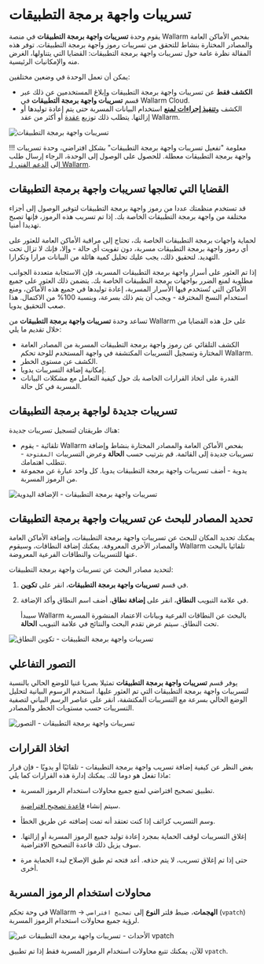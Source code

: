 # تسريبات واجهة برمجة التطبيقات

يقوم وحدة **تسريبات واجهة برمجة التطبيقات** في منصة Wallarm بفحص الأماكن العامة والمصادر المختارة بنشاط للتحقق من تسريبات رموز واجهة برمجة التطبيقات. توفر هذه المقالة نظرة عامة حول تسريبات واجهة برمجة التطبيقات: القضايا التي يتناولها، الغرض منه والإمكانيات الرئيسية.

يمكن أن تعمل الوحدة في وضعين مختلفين:

* **الكشف فقط** عن تسريبات واجهة برمجة التطبيقات وإبلاغ المستخدمين عن ذلك عبر قسم **تسريبات واجهة برمجة التطبيقات** في Wallarm Cloud.
* الكشف و[**تنفيذ إجراءات لمنع**](#making-decisions) استخدام البيانات المسربة حتى يتم إعادة توليدها أو إزالتها. يتطلب ذلك توزيع [عقدة](../user-guides/nodes/nodes.md) أو أكثر من عقد Wallarm.

![تسريبات واجهة برمجة التطبيقات](../images/api-attack-surface/api-leaks.png)

!!! معلومة "تفعيل تسريبات واجهة برمجة التطبيقات"
    بشكل افتراضي، وحدة تسريبات واجهة برمجة التطبيقات معطلة. للحصول على الوصول إلى الوحدة، الرجاء إرسال طلب إلى [الدعم الفني لـ Wallarm](mailto:support@wallarm.com).

## القضايا التي تعالجها تسريبات واجهة برمجة التطبيقات

قد تستخدم منظمتك عددا من رموز واجهة برمجة التطبيقات لتوفير الوصول إلى أجزاء مختلفة من واجهة برمجة التطبيقات الخاصة بك. إذا تم تسريب هذه الرموز، فإنها تصبح تهديدا أمنيا.

لحماية واجهات برمجة التطبيقات الخاصة بك، تحتاج إلى مراقبة الأماكن العامة للعثور على أي رموز واجهة برمجة التطبيقات مسربة، دون تفويت أي حالة - وإلا، فإنك لا تزال تحت التهديد. لتحقيق ذلك، يجب عليك تحليل كمية هائلة من البيانات مرارا وتكرارا.

إذا تم العثور على أسرار واجهة برمجة التطبيقات المسربة، فإن الاستجابة متعددة الجوانب مطلوبة لمنع الضرر بواجهات برمجة التطبيقات الخاصة بك. يتضمن ذلك العثور على جميع الأماكن التي تُستخدم فيها الأسرار المسربة، إعادة توليدها في جميع هذه الأماكن، ومنع استخدام النسخ المخترقة - ويجب أن يتم ذلك بسرعة، وبنسبة 100% من الاكتمال. هذا صعب التحقيق يدويا.

تساعد وحدة **تسريبات واجهة برمجة التطبيقات** من Wallarm على حل هذه القضايا من خلال تقديم ما يلي:

* الكشف التلقائي عن رموز واجهة برمجة التطبيقات المسربة من المصادر العامة المختارة وتسجيل التسريبات المكتشفة في واجهة المستخدم للوحة تحكم Wallarm.
* الكشف عن مستوى الخطر.
* إمكانية إضافة التسريبات يدويا.
* القدرة على اتخاذ القرارات الخاصة بك حول كيفية التعامل مع مشكلات البيانات المسربة في كل حالة.

## تسريبات جديدة لواجهة برمجة التطبيقات

هناك طريقتان لتسجيل تسريبات جديدة:

* تلقائية - يقوم Wallarm بفحص الأماكن العامة والمصادر المختارة بنشاط وإضافة تسريبات جديدة إلى القائمة. قم بترتيب حسب **الحالة** وعرض التسريبات `المفتوحة` - تتطلب اهتمامك.
* يدوية - أضف تسريبات واجهة برمجة التطبيقات يدويا. كل واحد عبارة عن مجموعة من الرموز المسربة.

![تسريبات واجهة برمجة التطبيقات - الإضافة اليدوية](../images/api-attack-surface/api-leaks-add-manually.png)

## تحديد المصادر للبحث عن تسريبات واجهة برمجة التطبيقات

يمكنك تحديد المكان للبحث عن تسريبات واجهة برمجة التطبيقات، وإضافة الأماكن العامة والمصادر الأخرى المعروفة. يمكنك إضافة النطاقات، وسيقوم Wallarm تلقائيا بالبحث عنها للتسريبات والنطاقات الفرعية المعروضة.

لتحديد مصادر البحث عن تسريبات واجهة برمجة التطبيقات:

1. في قسم **تسريبات واجهة برمجة التطبيقات**، انقر على **تكوين**.
1. في علامة التبويب **النطاق**، انقر على **إضافة نطاق**، أضف اسم النطاق وأكد الإضافة.

    سيبدأ Wallarm بالبحث عن النطاقات الفرعية وبيانات الاعتماد المنشورة المسربة تحت النطاق. سيتم عرض تقدم البحث والنتائج في علامة التبويب **الحالة**.

![تسريبات واجهة برمجة التطبيقات - تكوين النطاق](../images/api-attack-surface/api-leaks-configure-scope.png)

## التصور التفاعلي

يوفر قسم **تسريبات واجهة برمجة التطبيقات** تمثيلا بصريا غنيا للوضع الحالي بالنسبة لتسريبات واجهة برمجة التطبيقات التي تم العثور عليها. استخدم الرسوم البيانية لتحليل الوضع الحالي بسرعة مع التسريبات المكتشفة، انقر على عناصر الرسم البياني لتصفية التسريبات حسب مستويات الخطر والمصادر.

![تسريبات واجهة برمجة التطبيقات - التصور](../images/api-attack-surface/api-leaks-visual.png)

## اتخاذ القرارات

بغض النظر عن كيفية إضافة تسريب واجهة برمجة التطبيقات - تلقائيًا أو يدويًا - فإن قرار ماذا تفعل هو دوما لك. يمكنك إدارة هذه القرارات كما يلي:

* تطبيق تصحيح افتراضي لمنع جميع محاولات استخدام الرموز المسربة.

    سيتم إنشاء [قاعدة تصحيح افتراضية](../user-guides/rules/vpatch-rule.md).

* وسم التسريب كزائف إذا كنت تعتقد أنه تمت إضافته عن طريق الخطأ.
* إغلاق التسريبات لوقف الحماية بمجرد إعادة توليد جميع الرموز المسربة أو إزالتها. سوف يزيل ذلك قاعدة التصحيح الافتراضية.
* حتى إذا تم إغلاق تسريب، لا يتم حذفه. أعد فتحه ثم طبق الإصلاح لبدء الحماية مرة أخرى.

## محاولات استخدام الرموز المسربة

في وحة تحكم Wallarm → **الهجمات**، ضبط فلتر **النوع** إلى `تصحيح افتراضي` (`vpatch`) لرؤية جميع محاولات استخدام الرموز المسربة.

![الأحداث - تسريبات واجهة برمجة التطبيقات عبر vpatch](../images/api-attack-surface/api-leaks-in-events.png)

للآن، يمكنك تتبع محاولات استخدام الرموز المسربة فقط إذا تم تطبيق `vpatch`.